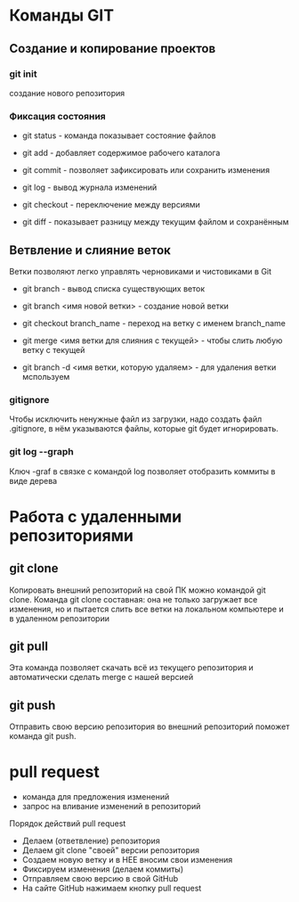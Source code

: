 # Команды GIT

## Создание и копирование проектов

### git init 
создание нового репозитория

### Фиксация состояния

* git status - команда показывает состояние файлов

* git add - добавляет содержимое рабочего каталога 

* git commit - позволяет зафиксировать или сохранить изменения

* git log - вывод журнала изменений

* git checkout - переключение между версиями

* git diff - показывает разницу между текущим файлом
и сохранённым

## Ветвление и слияние веток

Ветки позволяют легко управлять черновиками и чистовиками в Git

* git branch - вывод списка существующих веток

* git branch <имя новой ветки> - создание новой ветки

* git checkout branch_name - переход на ветку с именем branch_name

* git merge <имя ветки для слияния с текущей> - чтобы слить любую ветку с текущей

* git branch -d <имя ветки, которую удаляем> - для удаления ветки мспользуем 

###  gitignore
Чтобы исключить ненужные файл из загрузки, надо создать файл .gitignore, в нём указываются файлы, которые git будет игнорировать.

### git log --graph
Ключ -graf в связке с командой log позволяет отобразить коммиты в виде дерева

# Работа с удаленными репозиториями

## git clone
Копировать внешний репозиторий на свой ПК можно командой git clone. Команда git clone составная: она не только загружает все изменения, но и пытается слить все ветки на локальном компьютере и в
удаленном репозитории

## git pull
Эта команда позволяет скачать всё из текущего репозитория и автоматически сделать merge с нашей версией

## git push
Отправить свою версию репозитория во внешний репозиторий поможет команда git push.

# pull request
* команда для предложения изменений
* запрос на вливание изменений в репозиторий

Порядок действий pull request

* Делаем   (ответвление) репозитория
* Делаем git clone "своей" версии репозитория
* Создаем новую ветку и в НЕЕ вносим свои изменения
* Фиксируем изменения (делаем коммиты)
* Отправляем свою версию в свой GitHub
* На сайте GitHub нажимаем кнопку pull request

